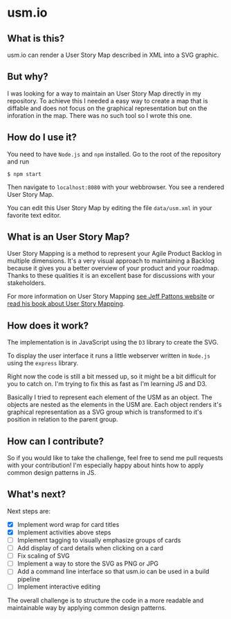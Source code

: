 # usm.io

## What is this?

usm.io can render a User Story Map described in XML into a SVG graphic.

## But why?

I was looking for a way to maintain an User Story Map directly in my repository. To achieve this I needed a easy way to create a map that is diffable and does not focus on the graphical representation but on the inforation in the map. There was no such tool so I wrote this one.

## How do I use it?

You need to have `Node.js` and `npm` installed. Go to the root of the repository and run

`$ npm start`

Then navigate to `localhost:8080` with your webbrowser. You see a rendered User Story Map.

You can edit this User Story Map by editing the file `data/usm.xml` in your favorite text editor.

## What is an User Story Map?

User Story Mapping is a method to represent your Agile Product Backlog in multiple dimensions. It's a very visual approach to maintaining a Backlog because it gives you a better overview of your product and your roadmap. Thanks to these qualities it is an excellent base for discussions with your stakeholders.

For more information on User Story Mapping [see Jeff Pattons website](https://jpattonassociates.com/user-story-mapping/) or [read his book about User Story Mapping](https://jpattonassociates.com/jeff-pattons-book-released-user-story-mapping/).

## How does it work?

The implementation is in JavaScript using the `D3` library to create the SVG.

To display the user interface it runs a little webserver written in `Node.js` using the `express` library.

Right now the code is still a bit messed up, so it might be a bit difficult for you to catch on. I'm trying to fix this as fast as I'm learning JS and D3.

Basically I tried to represent each element of the USM as an object. The objects are nested as the elements in the USM are. Each object renders it's graphical representation as a SVG group which is transformed to it's position in relation to the parent group.

## How can I contribute?

So if you would like to take the challenge, feel free to send me pull requests with your contribution! I'm especially happy about hints how to apply common design patterns in JS.

## What's next?

Next steps are:

- [x] Implement word wrap for card titles
- [x] Implement activities above steps
- [ ] Implement tagging to visually emphasize groups of cards
- [ ] Add display of card details when clicking on a card
- [ ] Fix scaling of SVG
- [ ] Implement a way to store the SVG as PNG or JPG
- [ ] Add a command line interface so that usm.io can be used in a build pipeline
- [ ] Implement interactive editing

The overall challenge is to structure the code in a more readable and maintainable way by applying common design patterns.
